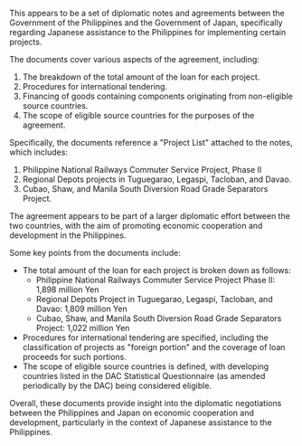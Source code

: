 This appears to be a set of diplomatic notes and agreements between the Government of the Philippines and the Government of Japan, specifically regarding Japanese assistance to the Philippines for implementing certain projects.

The documents cover various aspects of the agreement, including:

1. The breakdown of the total amount of the loan for each project.
2. Procedures for international tendering.
3. Financing of goods containing components originating from non-eligible source countries.
4. The scope of eligible source countries for the purposes of the agreement.

Specifically, the documents reference a "Project List" attached to the notes, which includes:

1. Philippine National Railways Commuter Service Project, Phase II
2. Regional Depots projects in Tuguegarao, Legaspi, Tacloban, and Davao.
3. Cubao, Shaw, and Manila South Diversion Road Grade Separators Project.

The agreement appears to be part of a larger diplomatic effort between the two countries, with the aim of promoting economic cooperation and development in the Philippines.

Some key points from the documents include:

* The total amount of the loan for each project is broken down as follows:
	+ Philippine National Railways Commuter Service Project Phase II: 1,898 million Yen
	+ Regional Depots Project in Tuguegarao, Legaspi, Tacloban, and Davao: 1,809 million Yen
	+ Cubao, Shaw, and Manila South Diversion Road Grade Separators Project: 1,022 million Yen
* Procedures for international tendering are specified, including the classification of projects as "foreign portion" and the coverage of loan proceeds for such portions.
* The scope of eligible source countries is defined, with developing countries listed in the DAC Statistical Questionnaire (as amended periodically by the DAC) being considered eligible.

Overall, these documents provide insight into the diplomatic negotiations between the Philippines and Japan on economic cooperation and development, particularly in the context of Japanese assistance to the Philippines.
